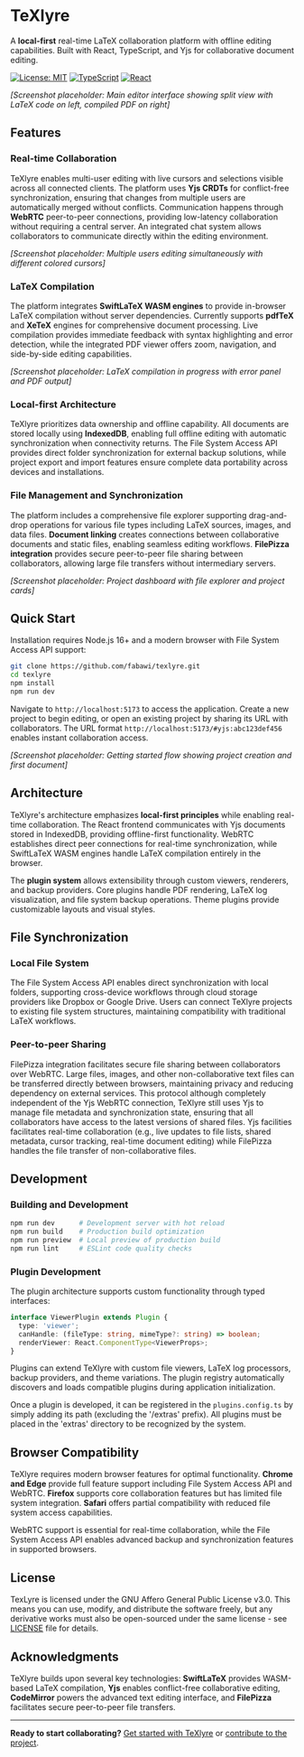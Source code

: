 # TeXlyre

A **local-first** real-time LaTeX collaboration platform with offline editing capabilities. Built with React, TypeScript, and Yjs for collaborative document editing.

[![License: MIT](https://img.shields.io/badge/License-AGPL-yellow.svg)](https://opensource.org/licenses/AGPL-3.0)
[![TypeScript](https://img.shields.io/badge/%3C%2F%3E-TypeScript-%230074c1.svg)](https://www.typescriptlang.org/)
[![React](https://img.shields.io/badge/React-18+-61DAFB.svg)](https://reactjs.org/)

*[Screenshot placeholder: Main editor interface showing split view with LaTeX code on left, compiled PDF on right]*

## Features

### Real-time Collaboration

TeXlyre enables multi-user editing with live cursors and selections visible across all connected clients. The platform uses **Yjs CRDTs** for conflict-free synchronization, ensuring that changes from multiple users are automatically merged without conflicts. Communication happens through **WebRTC** peer-to-peer connections, providing low-latency collaboration without requiring a central server. An integrated chat system allows collaborators to communicate directly within the editing environment.

*[Screenshot placeholder: Multiple users editing simultaneously with different colored cursors]*

### LaTeX Compilation

The platform integrates **SwiftLaTeX WASM engines** to provide in-browser LaTeX compilation without server dependencies. Currently supports **pdfTeX** and **XeTeX** engines for comprehensive document processing. Live compilation provides immediate feedback with syntax highlighting and error detection, while the integrated PDF viewer offers zoom, navigation, and side-by-side editing capabilities.

*[Screenshot placeholder: LaTeX compilation in progress with error panel and PDF output]*

### Local-first Architecture

TeXlyre prioritizes data ownership and offline capability. All documents are stored locally using **IndexedDB**, enabling full offline editing with automatic synchronization when connectivity returns. The File System Access API provides direct folder synchronization for external backup solutions, while project export and import features ensure complete data portability across devices and installations.

### File Management and Synchronization

The platform includes a comprehensive file explorer supporting drag-and-drop operations for various file types including LaTeX sources, images, and data files. **Document linking** creates connections between collaborative documents and static files, enabling seamless editing workflows. **FilePizza integration** provides secure peer-to-peer file sharing between collaborators, allowing large file transfers without intermediary servers.

*[Screenshot placeholder: Project dashboard with file explorer and project cards]*

## Quick Start

Installation requires Node.js 16+ and a modern browser with File System Access API support:

```bash
git clone https://github.com/fabawi/texlyre.git
cd texlyre
npm install
npm run dev
```

Navigate to `http://localhost:5173` to access the application. Create a new project to begin editing, or open an existing project by sharing its URL with collaborators. The URL format `http://localhost:5173/#yjs:abc123def456` enables instant collaboration access.

*[Screenshot placeholder: Getting started flow showing project creation and first document]*

## Architecture

TeXlyre's architecture emphasizes **local-first principles** while enabling real-time collaboration. The React frontend communicates with Yjs documents stored in IndexedDB, providing offline-first functionality. WebRTC establishes direct peer connections for real-time synchronization, while SwiftLaTeX WASM engines handle LaTeX compilation entirely in the browser.

The **plugin system** allows extensibility through custom viewers, renderers, and backup providers. Core plugins handle PDF rendering, LaTeX log visualization, and file system backup operations. Theme plugins provide customizable layouts and visual styles.

## File Synchronization

### Local File System

The File System Access API enables direct synchronization with local folders, supporting cross-device workflows through cloud storage providers like Dropbox or Google Drive. Users can connect TeXlyre projects to existing file system structures, maintaining compatibility with traditional LaTeX workflows.

### Peer-to-peer Sharing

FilePizza integration facilitates secure file sharing between collaborators over WebRTC. Large files, images, and other non-collaborative text files can be transferred directly between browsers, maintaining privacy and reducing dependency on external services. 
This protocol although completely independent of the Yjs WebRTC connection, TeXlyre still uses Yjs to manage file metadata and synchronization state, ensuring that all collaborators have access to the latest versions of shared files.
Yjs facilities facilitates real-time collaboration (e.g., live updates to file lists, shared metadata, cursor tracking, real-time document editing) while FilePizza handles the file transfer of non-collaborative files.

## Development

### Building and Development

```bash
npm run dev      # Development server with hot reload
npm run build    # Production build optimization
npm run preview  # Local preview of production build
npm run lint     # ESLint code quality checks
```

### Plugin Development

The plugin architecture supports custom functionality through typed interfaces:

```typescript
interface ViewerPlugin extends Plugin {
  type: 'viewer';
  canHandle: (fileType: string, mimeType?: string) => boolean;
  renderViewer: React.ComponentType<ViewerProps>;
}
```

Plugins can extend TeXlyre with custom file viewers, LaTeX log processors, backup providers, and theme variations. The plugin registry automatically discovers and loads compatible plugins during application initialization.

Once a plugin is developed, it can be registered in the `plugins.config.ts` by simply adding its path (excluding the '/extras' prefix). All plugins must be placed in the 'extras' directory to be recognized by the system.



## Browser Compatibility

TeXlyre requires modern browser features for optimal functionality. **Chrome and Edge** provide full feature support including File System Access API and WebRTC. **Firefox** supports core collaboration features but has limited file system integration. **Safari** offers partial compatibility with reduced file system access capabilities.

WebRTC support is essential for real-time collaboration, while the File System Access API enables advanced backup and synchronization features in supported browsers.

## License

TexLyre is licensed under the GNU Affero General Public License v3.0. This means you can use, modify, and distribute the software freely, but any derivative works must also be open-sourced under the same license - see [LICENSE](LICENSE) file for details.

## Acknowledgments

TeXlyre builds upon several key technologies: **SwiftLaTeX** provides WASM-based LaTeX compilation, **Yjs** enables conflict-free collaborative editing, **CodeMirror** powers the advanced text editing interface, and **FilePizza** facilitates secure peer-to-peer file transfers.

---

**Ready to start collaborating?** [Get started with TeXlyre](https://texlyre.github.io/texlyre/) or [contribute to the project](CONTRIBUTING.md).